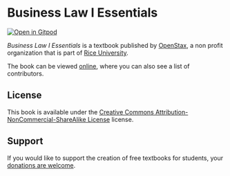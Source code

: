 # Business Law I Essentials

[![Open in Gitpod](https://gitpod.io/button/open-in-gitpod.svg)](https://gitpod.io/from-referrer/)

_Business Law I Essentials_ is a textbook published by [OpenStax](https://openstax.org/), a non profit organization that is part of [Rice University](https://www.rice.edu/).

The book can be viewed [online](https://github.com/cnx-user-books/cnxbook-business-law-i-essentials-draft/releases/latest), where you can also see a list of contributors.

## License
This book is available under the [Creative Commons Attribution-NonCommercial-ShareAlike License](./LICENSE) license.

## Support
If you would like to support the creation of free textbooks for students, your [donations are welcome](https://riceconnect.rice.edu/donation/support-openstax-banner).
